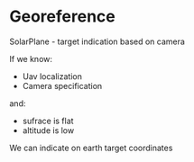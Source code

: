 # Georeference
SolarPlane - target indication based on camera

If we know:
- Uav localization
- Camera specification

and:
- sufrace is flat
- altitude is low 

We can indicate on earth target coordinates
